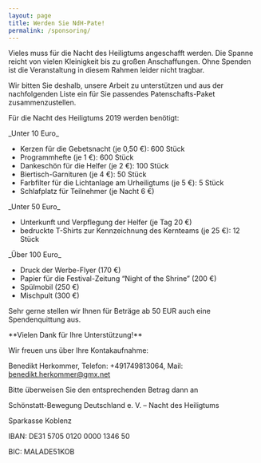 ```yaml
---
layout: page
title: Werden Sie NdH-Pate!
permalink: /sponsoring/
---
```

Vieles muss für die Nacht des Heiligtums angeschafft werden. Die Spanne reicht von vielen Kleinigkeit bis zu großen Anschaffungen. Ohne Spenden ist die Veranstaltung in diesem Rahmen leider nicht tragbar.

Wir bitten Sie deshalb, unsere Arbeit zu unterstützen und aus der nachfolgenden Liste ein für Sie passendes Patenschafts-Paket zusammenzustellen.



Für die Nacht des Heiligtums 2019 werden benötigt:

\_Unter 10 Euro\_


* Kerzen für die Gebetsnacht (je 0,50 €): 600 Stück
* Programmhefte (je 1 €): 600 Stück
* Dankeschön für die Helfer (je 2 €): 100 Stück
* Biertisch-Garnituren (je 4 €): 50 Stück
* Farbfilter für die Lichtanlage am Urheiligtums (je 5 €): 5 Stück
* Schlafplatz für Teilnehmer (je Nacht 6 €)

\_Unter 50 Euro\_


* Unterkunft und Verpflegung der Helfer (je Tag 20 €)
* bedruckte T-Shirts zur Kennzeichnung des Kernteams (je 25 €): 12 Stück

\_Über 100 Euro\_


* Druck der Werbe-Flyer (170 €)
* Papier für die Festival-Zeitung “Night of the Shrine” (200 €)
* Spülmobil (250 €)
* Mischpult (300 €)

Sehr gerne stellen wir Ihnen für Beträge ab 50 EUR auch eine Spendenquittung aus.



\*\*Vielen Dank für Ihre Unterstützung!\*\* 


Wir freuen uns über Ihre Kontakaufnahme:


Benedikt Herkommer, Telefon: +491749813064, Mail: benedikt.herkommer@gmx.net



Bitte überweisen Sie den entsprechenden Betrag dann an

Schönstatt-Bewegung Deutschland e. V. – Nacht des Heiligtums

Sparkasse Koblenz

IBAN: DE31 5705 0120 0000 1346 50

BIC: MALADE51KOB
